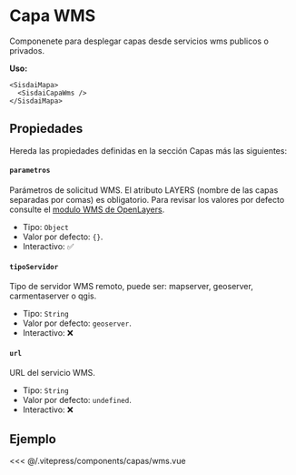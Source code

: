 <script setup>
import CapasWms from "./../.vitepress/components/capas/wms.vue";
</script>

# Capa WMS

Componenete para desplegar capas desde servicios wms publicos o privados.

**Uso:**

```html{2}
<SisdaiMapa>
  <SisdaiCapaWms />
</SisdaiMapa>
```

## Propiedades

Hereda las propiedades definidas en la sección Capas más las siguientes:

#### `parametros`

Parámetros de solicitud WMS. El atributo LAYERS (nombre de las capas separadas por comas) es obligatorio. Para revisar los valores por defecto consulte el [modulo WMS de OpenLayers](https://openlayers.org/en/latest/apidoc/module-ol_source_wms.html).

- Tipo: `Object`
- Valor por defecto: `{}`.
- Interactivo: ✅

#### `tipoServidor`

Tipo de servidor WMS remoto, puede ser: mapserver, geoserver, carmentaserver o qgis.

- Tipo: `String`
- Valor por defecto: `geoserver`.
- Interactivo: ❌

#### `url`

URL del servicio WMS.

- Tipo: `String`
- Valor por defecto: `undefined`.
- Interactivo: ❌

## Ejemplo

<CapasWms />

<<< @/.vitepress/components/capas/wms.vue
